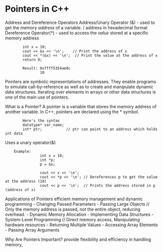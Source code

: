 # Pointers in C++

Address and Dereference Operators
        Address/Unary Operator (&) - used to get the memory *address* of a variable. / address in hexadecimal format 
        Dereference Operator(*) - used to access the *value* stored at a specific memory address

            int x = 10;
            cout << &x << '\n';    // Print the address of x
            cout << *(&x) << '\n';  // Print the value at the address of x
            return 0;
            
            Result: 0x7fff5354ae8c
                    10

Pointers are symbolic representations of addresses. They enable programs to simulate call-by-reference as well as to create and manipulate dynamic data structures. Iterating over elements in arrays or other data structures is one of the main use of pointers. 

What is a Pointer?
A pointer is a variable that stores the memory address of another variable. In C++, pointers are declared using the * symbol.

            Here's the syntax
            datatype* var_name; 
            int* ptr;           // ptr can point to an address which holds int data


Uses a unary operator(&)


        Example:
                    int x = 10;
                    int *p; 
                    p = &x; 

                    cout << x << '\n'; 
                    cout << *p << '\n'; // Dereferences p to get the value at the address (10)
                    cout << p << '\n';  // Prints the address stored in p (address of x)

Applications of Pointers
 efficient memory management and dynamic programming
        - Changing Passed Parameters
        - Passing Large Objects         // Only the memory address is passed, not the entire object, reducing overhead.
        - Dynamic Memory Allocation 
        - Implementing Data Structures
        - System-Level Programming      // Direct memory access, Manipulating hardware resources
        - Returning Multiple Values
        - Accessing Array Elements
        - Passing Array Arguments

Why Are Pointers Important?
        provide flexibility and efficiency in handling memory,
        